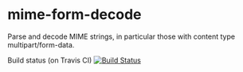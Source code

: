 mime-form-decode
================

Parse and decode MIME strings, in particular those with content type multipart/form-data.

Build status (on Travis CI) [![Build Status](https://travis-ci.com/cxj/mime-form-decode.png)](https://travis-ci.com/cxj/mime-form-decode)

